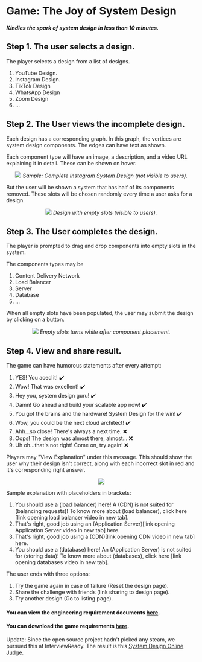 # Game: The Joy of System Design
___Kindles the spark of system design in less than 10 minutes.___

## Step 1. The user selects a design.

The player selects a design from a list of designs.

1. YouTube Design.
2. Instagram Design.
3. TikTok Design
4. WhatsApp Design
5. Zoom Design
6. …

## Step 2. The User views the incomplete design.

Each design has a corresponding graph. In this graph, the vertices are system design components. The edges can have text as shown.

Each component type will have an image, a description, and a video URL explaining it in detail. These can be shown on hover.
<p align="center">
<img src="https://cdn.interviewready.io/instagram%20design.png">
            <i>Sample: Complete Instagram System Design (not visible to users).</i>
</p>

But the user will be shown a system that has half of its components removed. These slots will be chosen randomly every time a user asks for a design.

<p align="center">
<img src="https://cdn.interviewready.io/instagram%20blank%20design.png">
<i>Design with empty slots (visible to users).</i>
</p>

## Step 3. The User completes the design.

The player is prompted to drag and drop components into empty slots in the system.

The components types may be

1. Content Delivery Network
2. Load Balancer
3. Server
4. Database
5. …

When all empty slots have been populated, the user may submit the design by clicking on a button.

<p align="center">
<img src="https://cdn.interviewready.io/complete%20design%20instagram.png">
                                     <i>Empty slots turns white after component placement.</i>

</p>

## Step 4. View and share result.

The game can have humorous statements after every attempt:

1. YES! You aced it! ✔️
2. Wow! That was excellent! ✔️
3. Hey you, system design guru! ✔️
4. Damn! Go ahead and build your scalable app now! ✔️
5. You got the brains and the hardware! System Design for the win! ✔️
6. Wow, you could be the next cloud architect! ✔️
7. Ahh…so close! There's always a next time. ❌
8. Oops! The design was almost there, almost… ❌
9. Uh oh…that's not right! Come on, try again! ❌

Players may "View Explanation" under this message. This should show the user why their design isn't correct, along with each incorrect slot in red and it's corresponding right answer.

<p align="center">
<img src="https://cdn.interviewready.io/incorrect%20image%20instagram.png">
</p>

Sample explanation with placeholders in brackets:

1. You should use a (load balancer) here! A (CDN) is not suited for (balancing requests)!
   To know more about (load balancer), click here [link opening load balancer video in new tab].
2. That's right, good job using an (Application Server)[link opening Application Server video in new tab] here.
3. That's right, good job using a (CDN)[link opening CDN video in new tab] here.
4. You should use a (database) here! An (Application Server) is not suited for (storing data)!
   To know more about (databases), click here [link opening databases video in new tab].

The user ends with three options:

1. Try the game again in case of failure (Reset the design page). 
2. Share the challenge with friends (link sharing to design page).
3. Try another design (Go to listing page).

#### You can view the engineering requirement documents [here](https://cdn.interviewready.io/Joy+Of+System+Design_+Engineering+Requirements.pdf).

#### You can download the game requirements [here](https://cdn.interviewready.io/The+joy+of+System+Design+-+v2.pdf).

Update: Since the open source project hadn't picked any steam, we pursued this at InterviewReady. The result is this [System Design Online Judge](https://interviewready.io/question-list/system-design-judge).
